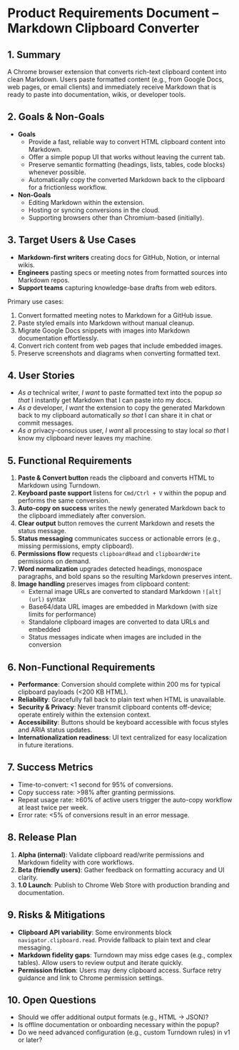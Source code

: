 # Product Requirements Document – Markdown Clipboard Converter

## 1. Summary
A Chrome browser extension that converts rich-text clipboard content into clean Markdown. Users paste formatted content (e.g., from Google Docs, web pages, or email clients) and immediately receive Markdown that is ready to paste into documentation, wikis, or developer tools.

## 2. Goals & Non-Goals
- **Goals**
  - Provide a fast, reliable way to convert HTML clipboard content into Markdown.
  - Offer a simple popup UI that works without leaving the current tab.
  - Preserve semantic formatting (headings, lists, tables, code blocks) whenever possible.
  - Automatically copy the converted Markdown back to the clipboard for a frictionless workflow.
- **Non-Goals**
  - Editing Markdown within the extension.
  - Hosting or syncing conversions in the cloud.
  - Supporting browsers other than Chromium-based (initially).

## 3. Target Users & Use Cases
- **Markdown-first writers** creating docs for GitHub, Notion, or internal wikis.
- **Engineers** pasting specs or meeting notes from formatted sources into Markdown repos.
- **Support teams** capturing knowledge-base drafts from web editors.

Primary use cases:
1. Convert formatted meeting notes to Markdown for a GitHub issue.
2. Paste styled emails into Markdown without manual cleanup.
3. Migrate Google Docs snippets with images into Markdown documentation effortlessly.
4. Convert rich content from web pages that include embedded images.
5. Preserve screenshots and diagrams when converting formatted text.

## 4. User Stories
- _As a_ technical writer, _I want_ to paste formatted text into the popup _so that_ I instantly get Markdown that I can paste into my docs.
- _As a_ developer, _I want_ the extension to copy the generated Markdown back to my clipboard automatically _so that_ I can share it in chat or commit messages.
- _As a_ privacy-conscious user, _I want_ all processing to stay local _so that_ I know my clipboard never leaves my machine.

## 5. Functional Requirements
1. **Paste & Convert button** reads the clipboard and converts HTML to Markdown using Turndown.
2. **Keyboard paste support** listens for `Cmd/Ctrl + V` within the popup and performs the same conversion.
3. **Auto-copy on success** writes the newly generated Markdown back to the clipboard immediately after conversion.
4. **Clear output** button removes the current Markdown and resets the status message.
5. **Status messaging** communicates success or actionable errors (e.g., missing permissions, empty clipboard).
6. **Permissions flow** requests `clipboardRead` and `clipboardWrite` permissions on demand.
7. **Word normalization** upgrades detected headings, monospace paragraphs, and bold spans so the resulting Markdown preserves intent.
8. **Image handling** preserves images from clipboard content:
   - External image URLs are converted to standard Markdown `![alt](url)` syntax
   - Base64/data URL images are embedded in Markdown (with size limits for performance)
   - Standalone clipboard images are converted to data URLs and embedded
   - Status messages indicate when images are included in the conversion

## 6. Non-Functional Requirements
- **Performance**: Conversion should complete within 200 ms for typical clipboard payloads (<200 KB HTML).
- **Reliability**: Gracefully fall back to plain text when HTML is unavailable.
- **Security & Privacy**: Never transmit clipboard contents off-device; operate entirely within the extension context.
- **Accessibility**: Buttons should be keyboard accessible with focus styles and ARIA status updates.
- **Internationalization readiness**: UI text centralized for easy localization in future iterations.

## 7. Success Metrics
- Time-to-convert: <1 second for 95% of conversions.
- Copy success rate: >98% after granting permissions.
- Repeat usage rate: ≥60% of active users trigger the auto-copy workflow at least twice per week.
- Error rate: <5% of conversions result in an error message.

## 8. Release Plan
1. **Alpha (internal)**: Validate clipboard read/write permissions and Markdown fidelity with core workflows.
2. **Beta (friendly users)**: Gather feedback on formatting accuracy and UI clarity.
3. **1.0 Launch**: Publish to Chrome Web Store with production branding and documentation.

## 9. Risks & Mitigations
- **Clipboard API variability**: Some environments block `navigator.clipboard.read`. Provide fallback to plain text and clear messaging.
- **Markdown fidelity gaps**: Turndown may miss edge cases (e.g., complex tables). Allow users to review output and iterate quickly.
- **Permission friction**: Users may deny clipboard access. Surface retry guidance and link to Chrome permission settings.

## 10. Open Questions
- Should we offer additional output formats (e.g., HTML → JSON)?
- Is offline documentation or onboarding necessary within the popup?
- Do we need advanced configuration (e.g., custom Turndown rules) in v1 or later?
